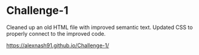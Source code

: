# Challenge-1

Cleaned up an old HTML file with improved semantic text. Updated CSS to properly connect to the improved code.


https://alexnash91.github.io/Challenge-1/